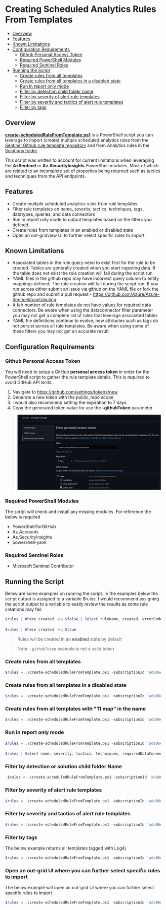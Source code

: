 # Creating Scheduled Analytics Rules From Templates

- [Overview](#overview)
- [Features](#features)
- [Known Limitations](#known-limitations)
- [Configuration Requirements](#configuration-requirements)
  * [Github Personal Access Token](#github-personal-access-token)
  * [Required PowerShell Modules](#required-powershell-modules)
  * [Required Sentinel Roles](#required-sentinel-roles)
- [Running the Script](#running-the-script)
    + [Create rules from all templates](#create-rules-from-all-templates)
    + [Create rules from all templates in a disabled state](#create-rules-from-all-templates-in-a-disabled-state)
    + [Run in report only mode](#run-in-report-only-mode)
    + [Filter by detection child folder name](#filter-by-detection-child-folder-name)
    + [Filter by severity of alert rule templates](#filter-by-severity-of-alert-rule-templates)
    + [Filter by severity and tactics of alert rule templates](#filter-by-severity-and-tactics-of-alert-rule-templates)
	+ [Filter by tags](#filter-by-tags)
	
## Overview
[**create-scheduledRuleFromTemplate.ps1**](/analytics_rules/create-scheduledRuleFromTemplate.ps1) is a PowerShell script you can leverage to import (create) multiple scheduled analytics rules from the [Sentinel Github rule template repository](https://github.com/Azure/Azure-Sentinel/tree/master/Detections) and from Analytics rules in the [Solutions folder](https://github.com/Azure/Azure-Sentinel/tree/master/Solutions)

This script was written to account for current limitations when leveraging the **AzSentinel** or **Az.SecurityInsights** PowerShell modules. Most of which are related to an incomplete set of properties being returned such as tactics and techniques from the API endpoints. 

## Features

- Create multiple scheduled analytics rules from rule templates
- Filter rule templates on name, severity, tactics, techniques, tags, datatypes, queries, and data connectors
- Run in report only mode to output templates based on the filters you defined
- Create rules from templates in an enabled or disabled state
- Open an out-gridview UI to further select specific rules to import

## Known Limitations

- Associated tables in the rule query need to exist first for the rule to be created. Tables are generally created when you start ingesting data. If the table does not exist the rule creation will fail during the script run
- YAML files in the github repo may have incorrect query column to entity mappings defined. The rule creation will fail during the script run. If you run across either submit an issue via github on the YAML file or fork the github repo and submit a pull request - https://github.com/Azure/Azure-Sentinel#contributing
- A fair number of rule templates do not have values for required data connectors. Be aware when using the dataconnector filter parameter you may not get a complete list of rules that leverage associated tables
- YAML file definitions continue to evolve, new attributes such as tags do not persist across all rule templates. Be aware when using some of these filters you may not get an accurate result

## Configuration Requirements

### Github Personal Access Token
You will need to setup a GitHub **personal access token** in order for the PowerShell script to gather the rule template details. This is required to avoid GitHub API limits. 

1. Navigate to https://github.com/settings/tokens/new
2. Generate a new token with the public_repo scope
3. I would also recommend setting the expiration to 7 days
4. Copy the generated token value for use the **-githubToken** parameter

> ![GitHub PAT](/images/github_pat.png)

### Required PowerShell Modules
The script will check and install any missing modules. For reference the below is required
- PowerShellForGitHub 
- Az.Accounts 
- Az.SecurityInsights 
- powershell-yaml

### Required Sentinel Roles
- Microsoft Sentinel Contributor 

## Running the Script
Below are some examples on running the script. In the examples below the script output is assigned to a variable $rules. 
I would recommend assigning the script output to a variable to easily review the results as some rule creations may fail.

```powershell
$rules | Where created -eq $false | Select ruleName, created, errorCode, errorMessage

$rules | Where created -eq $true

```

> Rules will be created in an **enabled** state by default

> Note: `-githubToken` example is not a valid token

### Create rules from all templates
```powershell
$rules = .\create-scheduledRuleFromTemplate.ps1 -subscriptionId 'ada06e68-375e-4564-be3a-c6cacebf41c5' -resourceGroupName 'sentinel-prd' -workspaceName 'sentinel-prd' -githubToken 'ghp_ECgzFoyPsbSKrFB2pTrEEOUmy4P0Rb3yd'
```
### Create rules from all templates in a disabled state
```powershell
$rules = .\create-scheduledRuleFromTemplate.ps1 -subscriptionId 'ada06e68-375e-4564-be3a-c6cacebf41c5' -resourceGroupName 'sentinel-prd' -workspaceName 'sentinel-prd' -githubToken 'ghp_ECgzFoyPsbSKrFB2pTrEEOUmy4P0Rb3yd' -enabled $false
```
### Create rules from all templates with "TI map" in the name
```powershell
$rules = .\create-scheduledRuleFromTemplate.ps1 -subscriptionId 'ada06e68-375e-4564-be3a-c6cacebf41c5' -resourceGroupName 'sentinel-prd' -workspaceName 'sentinel-prd' -githubToken 'ghp_ECgzFoyPsbSKrFB2pTrEEOUmy4P0Rb3yd' -name '*TI map*
```
### Run in report only mode
```powershell
$rules = .\create-scheduledRuleFromTemplate.ps1 -subscriptionId 'ada06e68-375e-4564-be3a-c6cacebf41c5' -resourceGroupName 'sentinel-prd' -workspaceName 'sentinel-prd' -githubToken 'ghp_ECgzFoyPsbSKrFoK5B2pOUmy4P0Rb3yd' -reportOnly

$rules | Select name, severity, tactics, techniques, requiredDataConnectors, templateURL
```
### Filter by detection or solution child folder Name
```powershell
 $rules = .\create-scheduledRuleFromTemplate.ps1 -subscriptionId 'ada06e68-375e-4564-be3a-c6cacebf41c5' -resourceGroupName 'sentinel-prd' -workspaceName 'sentinel-prd' -githubToken 'ghp_ECgzFoyPsbSKrFoK5B2EOUmy4P0Rb3yd' -detectionFolderName 'ASimAuthentication','ASimProcess'
```
### Filter by severity of alert rule templates
```powershell
$rules = .\create-scheduledRuleFromTemplate.ps1 -subscriptionId 'ada06e68-375e-4564-be3a-c6cacebf41c5' -resourceGroupName 'sentinel-prd' -workspaceName 'sentinel-prd' -githubToken 'ghp_ECgzFoyPsbSKrFoK5B2EOUmy4P0Rb3yd' -detectionFolderName 'ASimAuthentication','ASimProcess'
```
### Filter by severity and tactics of alert rule templates
```powershell
$rules = .\create-scheduledRuleFromTemplate.ps1 -subscriptionId 'ada06e68-375e-4564-be3a-c6cacebf41c5' -resourceGroupName 'sentinel-prd' -workspaceName 'sentinel-prd' -githubToken 'ghp_ECgzFoyPsbSKrFoK5B2pOUmy4P0Rb3yd' -severity 'High','Medium'
```
### Filter by tags
The below example returns all templates tagged with Log4j
```powershell
$rules = .\create-scheduledRuleFromTemplate.ps1 -subscriptionId 'ada06e68-375e-4564-be3a-c6cacebf41c5' -resourceGroupName 'sentinel-prd' -workspaceName 'sentinel-prd' -githubToken 'ghp_ECgzFoyPsbSKrFoK5B2pOUmy4P0Rb3yd' -tag 'Log4j'
```
### Open an out-grid UI where you can further select specific rules to import
The below example will open an out-grid UI where you can further select specific rules to import
```powershell
$rules = .\create-scheduledRuleFromTemplate.ps1 -subscriptionId 'ada06e68-375e-4564-be3a-c6cacebf41c5' -resourceGroupName 'sentinel-prd' -workspaceName 'sentinel-prd' -githubToken 'ghp_ECgzFoyPsbSKrFoK5B2pOUmy4P0Rb3yd' -selectUI
```

